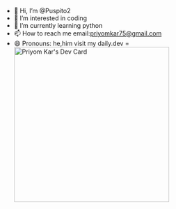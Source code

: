 - 👋 Hi, I’m @Puspito2
- 👀 I’m interested in coding 
- 🌱 I’m currently learning python
- 📫 How to reach me email:priyomkar75@gmail.com
- 😄 Pronouns: he,him
visit my daily.dev =<a href="https://app.daily.dev/priyomkar"><img src="https://api.daily.dev/devcards/v2/JpdLZs2aFYaUZwxnHAqiB.png?type=default&r=o1h" width="356" alt="Priyom Kar's Dev Card"/></a>

<!---
Puspito2/Puspito2 is a ✨ special ✨ repository because its `README.md` (this file) appears on your GitHub profile.
You can click the Preview link to take a look at your changes.
--->

